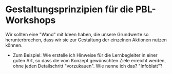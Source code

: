 # Gestaltungsprinzipien für die PBL-Workshops

Wir sollten eine "Wand" mit Ideen haben, die unsere Grundwerte so herunterbrechen, dass wir sie zur Gestaltung der einzelnen Aktionen nutzen können.

* Zum Beispiel: Wie erstelle ich Hinweise für die Lernbegleiter in einer guten Art, so dass die vom Konzept gewünschten Ziele erreicht werden, ohne jeden Detailschritt "vorzukauen". Wie nenne ich das? "Infoblatt"?

